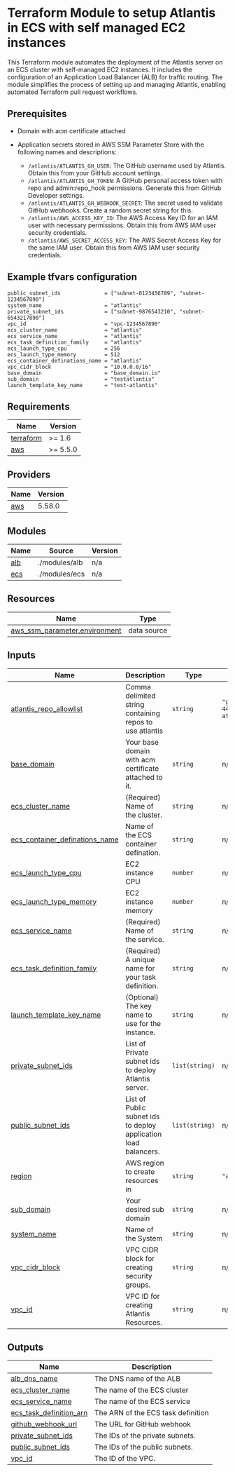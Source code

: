 # Terraform Module to setup Atlantis in ECS with self managed EC2 instances

This Terraform module automates the deployment of the Atlantis server on an ECS cluster with self-managed EC2 instances. It includes the configuration of an Application Load Balancer (ALB) for traffic routing. The module simplifies the process of setting up and managing Atlantis, enabling automated Terraform pull request workflows.

## Prerequisites

- Domain with acm certificate attached
- Application secrets stored in AWS SSM Parameter Store with the following names and descriptions:

  - `/atlantis/ATLANTIS_GH_USER`: The GitHub username used by Atlantis. Obtain this from your GitHub account settings.
  - `/atlantis/ATLANTIS_GH_TOKEN`: A GitHub personal access token with repo and admin:repo\_hook permissions. Generate this from GitHub Developer settings.
  - `/atlantis/ATLANTIS_GH_WEBHOOK_SECRET`: The secret used to validate GitHub webhooks. Create a random secret string for this.
  - `/atlantis/AWS_ACCESS_KEY_ID`: The AWS Access Key ID for an IAM user with necessary permissions. Obtain this from AWS IAM user security credentials.
  - `/atlantis/AWS_SECRET_ACCESS_KEY`: The AWS Secret Access Key for the same IAM user. Obtain this from AWS IAM user security credentials.

## Example tfvars configuration

```
public_subnet_ids              = ["subnet-0123456789", "subnet-1234567890"]
system_name                    = "atlantis"
private_subnet_ids             = ["subnet-9876543210", "subnet-6543217890"]
vpc_id                         = "vpc-1234567890"
ecs_cluster_name               = "atlantis"
ecs_service_name               = "atlantis"
ecs_task_definition_family     = "atlantis"
ecs_launch_type_cpu            = 256
ecs_launch_type_memory         = 512
ecs_container_definations_name = "atlantis"
vpc_cidr_block                 = "10.0.0.0/16"
base_domain                    = "base_domain.io"
sub_domain                     = "testatlantis"
launch_template_key_name       = "test-atlantis"
```

## Requirements

| Name | Version |
|------|---------|
| <a name="requirement_terraform"></a> [terraform](#requirement\_terraform) | >= 1.6 |
| <a name="requirement_aws"></a> [aws](#requirement\_aws) | >= 5.5.0 |

## Providers

| Name | Version |
|------|---------|
| <a name="provider_aws"></a> [aws](#provider\_aws) | 5.58.0 |

## Modules

| Name | Source | Version |
|------|--------|---------|
| <a name="module_alb"></a> [alb](#module\_alb) | ./modules/alb | n/a |
| <a name="module_ecs"></a> [ecs](#module\_ecs) | ./modules/ecs | n/a |

## Resources

| Name | Type |
|------|------|
| [aws_ssm_parameter.environment](https://registry.terraform.io/providers/hashicorp/aws/latest/docs/data-sources/ssm_parameter) | data source |

## Inputs

| Name | Description | Type | Default | Required |
|------|-------------|------|---------|:--------:|
| <a name="input_atlantis_repo_allowlist"></a> [atlantis\_repo\_allowlist](#input\_atlantis\_repo\_allowlist) | Comma delimited string containing repos to use atlantis | `string` | `"github.com/Rahul-4480/test-atlantis"` | no |
| <a name="input_base_domain"></a> [base\_domain](#input\_base\_domain) | Your base domain with acm certificate attached to it. | `string` | n/a | yes |
| <a name="input_ecs_cluster_name"></a> [ecs\_cluster\_name](#input\_ecs\_cluster\_name) | (Required) Name of the cluster. | `string` | n/a | yes |
| <a name="input_ecs_container_definations_name"></a> [ecs\_container\_definations\_name](#input\_ecs\_container\_definations\_name) | Name of the ECS container defination. | `string` | n/a | yes |
| <a name="input_ecs_launch_type_cpu"></a> [ecs\_launch\_type\_cpu](#input\_ecs\_launch\_type\_cpu) | EC2 instance CPU | `number` | n/a | yes |
| <a name="input_ecs_launch_type_memory"></a> [ecs\_launch\_type\_memory](#input\_ecs\_launch\_type\_memory) | EC2 instance memory | `number` | n/a | yes |
| <a name="input_ecs_service_name"></a> [ecs\_service\_name](#input\_ecs\_service\_name) | (Required) Name of the service. | `string` | n/a | yes |
| <a name="input_ecs_task_definition_family"></a> [ecs\_task\_definition\_family](#input\_ecs\_task\_definition\_family) | (Required) A unique name for your task definition. | `string` | n/a | yes |
| <a name="input_launch_template_key_name"></a> [launch\_template\_key\_name](#input\_launch\_template\_key\_name) | (Optional) The key name to use for the instance. | `string` | n/a | yes |
| <a name="input_private_subnet_ids"></a> [private\_subnet\_ids](#input\_private\_subnet\_ids) | List of Private subnet ids to deploy Atlantis server. | `list(string)` | n/a | yes |
| <a name="input_public_subnet_ids"></a> [public\_subnet\_ids](#input\_public\_subnet\_ids) | List of Public subnet ids to deploy application load balancers. | `list(string)` | n/a | yes |
| <a name="input_region"></a> [region](#input\_region) | AWS region to create resources in | `string` | `"ap-south-1"` | no |
| <a name="input_sub_domain"></a> [sub\_domain](#input\_sub\_domain) | Your desired sub domain | `string` | n/a | yes |
| <a name="input_system_name"></a> [system\_name](#input\_system\_name) | Name of the System | `string` | n/a | yes |
| <a name="input_vpc_cidr_block"></a> [vpc\_cidr\_block](#input\_vpc\_cidr\_block) | VPC CIDR block for creating security groups. | `string` | n/a | yes |
| <a name="input_vpc_id"></a> [vpc\_id](#input\_vpc\_id) | VPC ID for creating Atlantis Resources. | `string` | n/a | yes |

## Outputs

| Name | Description |
|------|-------------|
| <a name="output_alb_dns_name"></a> [alb\_dns\_name](#output\_alb\_dns\_name) | The DNS name of the ALB |
| <a name="output_ecs_cluster_name"></a> [ecs\_cluster\_name](#output\_ecs\_cluster\_name) | The name of the ECS cluster |
| <a name="output_ecs_service_name"></a> [ecs\_service\_name](#output\_ecs\_service\_name) | The name of the ECS service |
| <a name="output_ecs_task_definition_arn"></a> [ecs\_task\_definition\_arn](#output\_ecs\_task\_definition\_arn) | The ARN of the ECS task definition |
| <a name="output_github_webhook_url"></a> [github\_webhook\_url](#output\_github\_webhook\_url) | The URL for GitHub webhook |
| <a name="output_private_subnet_ids"></a> [private\_subnet\_ids](#output\_private\_subnet\_ids) | The IDs of the private subnets. |
| <a name="output_public_subnet_ids"></a> [public\_subnet\_ids](#output\_public\_subnet\_ids) | The IDs of the public subnets. |
| <a name="output_vpc_id"></a> [vpc\_id](#output\_vpc\_id) | The ID of the VPC. |
